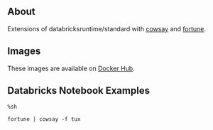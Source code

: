 ## About

Extensions of databricksruntime/standard with [cowsay](https://en.wikipedia.org/wiki/Cowsay) and [fortune](https://en.wikipedia.org/wiki/Fortune_(Unix)).

## Images

These images are available on [Docker Hub](https://hub.docker.com/repository/docker/themadstatter/databricksruntime-standard-games/general).

## Databricks Notebook Examples

```
%sh

fortune | cowsay -f tux
```
